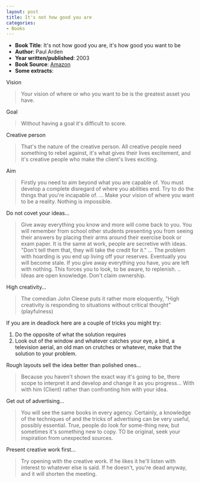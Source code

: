 ```yaml
---
layout: post
title: It's not how good you are
categories:
- Books
---
```

- **Book Title**: It's not how good you are, it's how good you want to be
- **Author**: Paul Arden
- **Year written/published**: 2003
- **Book Source**: [Amazon](http://www.amazon.com/Its-Not-How-Good-Want/dp/0714843377)
- **Some extracts**:

Vision

> Your vision of where or who you want to be is the greatest asset you have.

Goal

> Without having a goal it's difficult to score.

Creative person

> That's the nature of the creative person. All creative people need something to rebel against, it's what gives their lives excitement, and it's creative people who make the client's lives exciting.

Aim

> Firstly you need to aim beyond what you are capable of. You must develop a complete disregard of where you abilities end. Try to do the things that you're incapable of. ... Make your vision of where you want to be a reality. Nothing is impossible.

Do not covet your ideas...

> Give away everything you know and more will come back to you. You will remember from school other students presenting you from seeing their answers by placing their arms around their exercise book or exam paper. It is the same at work, people are secretive with ideas. "Don't tell them that, they will take the credit for it." ... The problem with hoarding is you end up living off your reserves. Eventually you will become stale. If you give away everything you have, you are left with nothing. This forces you to look, to be aware, to replenish. .. Ideas are open knowledge. Don't claim ownership.

High creativity...

> The comedian John Cleese puts it rather more eloquently, "High creativity is responding to situations without critical thought" (playfulness)

If you are in deadlock here are a couple of tricks you might try:

1. Do the opposite of what the solution requires
2. Look out of the window and whatever catches your eye, a bird, a television aerial, an old man on crutches or whatever, make that the solution to your problem.

Rough layouts sell the idea better than polished ones...

> Because you haven't shown the exact way it's going to be, there scope to interpret it and develop and change it as you progress... With with him (Client) rather than confronting him with your idea.

Get out of advertising...

> You will see the same books in every agency. Certainly, a knowledge of the techniques of and the tricks of advertising can be very useful, possibly essential. True, people do look for some-thing new, but sometimes it's something new to copy. TO be original, seek your inspiration from unexpected sources.

Present creative work first...

> Try opening with the creative work. If he likes it he'll listen with interest to whatever else is said. If he doesn't, you're dead anyway, and it will shorten the meeting.

